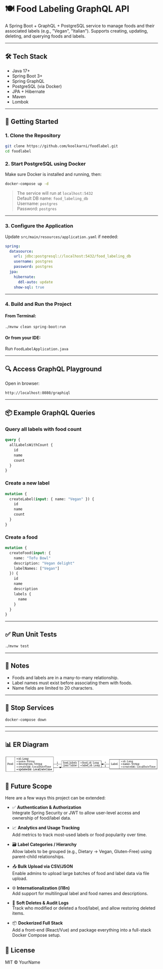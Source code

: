 
# 🍽️ Food Labeling GraphQL API

A Spring Boot + GraphQL + PostgreSQL service to manage foods and their associated labels (e.g., "Vegan", "Italian"). Supports creating, updating, deleting, and querying foods and labels.

---

## 🛠 Tech Stack

- Java 17+
- Spring Boot 3+
- Spring GraphQL
- PostgreSQL (via Docker)
- JPA + Hibernate
- Maven
- Lombok

---

## 🚀 Getting Started

### 1. Clone the Repository

```bash
git clone https://github.com/koolkarni/foodlabel.git
cd foodlabel
```

### 2. Start PostgreSQL using Docker

Make sure Docker is installed and running, then:

```bash
docker-compose up -d
```

> The service will run at `localhost:5432`  
> Default DB name: `food_labeling_db`  
> Username: `postgres`  
> Password: `postgres`

---

### 3. Configure the Application

Update `src/main/resources/application.yaml` if needed:

```yaml
spring:
  datasource:
    url: jdbc:postgresql://localhost:5432/food_labeling_db
    username: postgres
    password: postgres
  jpa:
    hibernate:
      ddl-auto: update
    show-sql: true
```

---

### 4. Build and Run the Project

#### From Terminal:
```bash
./mvnw clean spring-boot:run
```

#### Or from your IDE:
Run `FoodLabelApplication.java`

---

## 🔍 Access GraphQL Playground

Open in browser:

```
http://localhost:8080/graphiql
```

---

## 📦 Example GraphQL Queries

### Query all labels with food count
```graphql
query {
  allLabelsWithCount {
    id
    name
    count
  }
}
```

### Create a new label
```graphql
mutation {
  createLabel(input: { name: "Vegan" }) {
    id
    name
    count
  }
}
```

### Create a food
```graphql
mutation {
  createFood(input: {
    name: "Tofu Bowl"
    description: "Vegan delight"
    labelNames: ["Vegan"]
  }) {
    id
    name
    description
    labels {
      name
    }
  }
}
```

---

## ✅ Run Unit Tests

```bash
./mvnw test
```

---

## 📄 Notes

- Foods and labels are in a many-to-many relationship.
- Label names must exist before associating them with foods.
- Name fields are limited to 20 characters.

---

## 🧼 Stop Services

```bash
docker-compose down
```

---


---

## 📊 ER Diagram

![ER Diagram](./food_labeling_er_diagram.png)

## 🔮 Future Scope

Here are a few ways this project can be extended:

- ✅ **Authentication & Authorization**  
  Integrate Spring Security or JWT to allow user-level access and ownership of food/label data.

- 📈 **Analytics and Usage Tracking**  
  Add metrics to track most-used labels or food popularity over time.

- 🗃️ **Label Categories / Hierarchy**  
  Allow labels to be grouped (e.g., Dietary → Vegan, Gluten-Free) using parent-child relationships.

- 📤 **Bulk Upload via CSV/JSON**  
  Enable admins to upload large batches of food and label data via file upload.

- 🌐 **Internationalization (i18n)**  
  Add support for multilingual label and food names and descriptions.

- 🔄 **Soft Deletes & Audit Logs**  
  Track who modified or deleted a food/label, and allow restoring deleted items.

- 📦 **Dockerized Full Stack**  
  Add a front-end (React/Vue) and package everything into a full-stack Docker Compose setup.


## 📄 License

MIT © YourName
